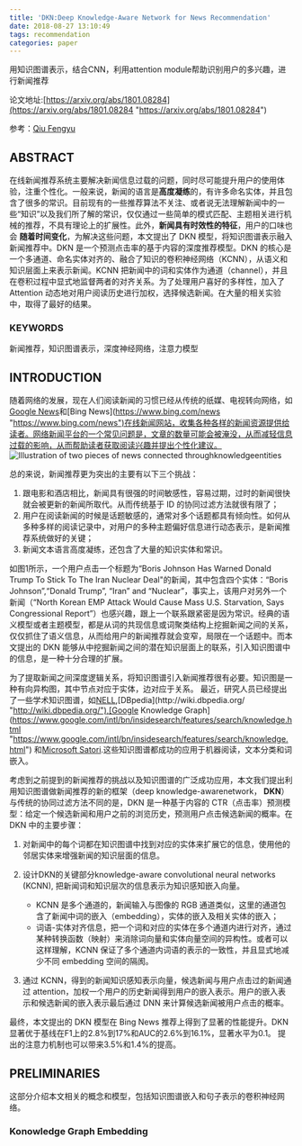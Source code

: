 ```yaml
---
title: 'DKN:Deep Knowledge-Aware Network for News Recommendation'
date: 2018-08-27 13:10:49
tags: recommendation
categories: paper
---
```

用知识图谱表示，结合CNN，利用attention module帮助识别用户的多兴趣，进行新闻推荐

论文地址:[https://arxiv.org/abs/1801.08284](https://arxiv.org/abs/1801.08284 "https://arxiv.org/abs/1801.08284")

参考：[Qiu Fengyu](https://qiufengyu.github.io/2018/04/17/reading14/ "https://qiufengyu.github.io/2018/04/17/reading14/")

<!-- more -->

## ABSTRACT

在线新闻推荐系统主要解决新闻信息过载的问题，同时尽可能提升用户的使用体验，注重个性化。一般来说，新闻的语言是**高度凝练**的，有许多命名实体，并且包含了很多的常识。目前现有的一些推荐算法不关注、或者说无法理解新闻中的一些“知识”以及我们所了解的常识，仅仅通过一些简单的模式匹配、主题相关进行机械的推荐，不具有理论上的扩展性。此外，**新闻具有时效性的特征**，用户的口味也会 **随着时间变化**，为解决这些问题，本文提出了 DKN 模型，将知识图谱表示融入新闻推荐中。DKN 是一个预测点击率的基于内容的深度推荐模型。DKN 的核心是一个多通道、命名实体对齐的、融合了知识的卷积神经网络（KCNN），从语义和知识层面上来表示新闻。KCNN 把新闻中的词和实体作为通道（channel），并且在卷积过程中显式地监督两者的对齐关系。为了处理用户喜好的多样性，加入了 Attention 动态地对用户阅读历史进行加权，选择候选新闻。在大量的相关实验中，取得了最好的结果。

### KEYWORDS
新闻推荐，知识图谱表示，深度神经网络，注意力模型

## INTRODUCTION

随着网络的发展，现在人们阅读新闻的习惯已经从传统的纸媒、电视转向网络，如[Google News](https://news.google.com "https://news.google.com")和[Bing News](https://www.bing.com/news "https://www.bing.com/news")在线新闻网站，收集各种各样的新闻资源提供给读者。网络新闻平台的一个常见问题是，文章的数量可能会被淹没，从而减轻信息过载的影响，从而帮助读者获取阅读兴趣并提出个性化建议。
![ Illustration of two pieces of news connected throughknowledgeentities](1.png)

总的来说，新闻推荐更为突出的主要有以下三个挑战：

1. 跟电影和酒店相比，新闻具有很强的时间敏感性，容易过期，过时的新闻很快就会被更新的新闻所取代。从而传统基于 ID 的协同过滤方法就很有限了；
2. 用户在阅读新闻的时候是话题敏感的，通常对多个话题都具有倾向性。如何从多种多样的阅读记录中，对用户的多种主题偏好信息进行动态表示，是新闻推荐系统做好的关键；
3. 新闻文本语言高度凝练，还包含了大量的知识实体和常识。

如图1所示，一个用户点击一个标题为“Boris Johnson Has Warned Donald Trump To Stick To The Iran Nuclear Deal"的新闻，其中包含四个实体：“Boris Johnson”,“Donald Trump”, “Iran” and “Nuclear”，事实上，该用户对另外一个新闻（“North Korean EMP Attack Would Cause Mass U.S. Starvation, Says Congressional Report”）也感兴趣，跟上一个联系跟紧密是因为常识。经典的语义模型或者主题模型，都是从词的共现信息或词聚类结构上挖掘新闻之间的关系，仅仅抓住了语义信息，从而给用户的新闻推荐就会变窄，局限在一个话题中。而本文提出的 DKN 能够从中挖掘新闻之间的潜在知识层面上的联系，引入知识图谱中的信息，是一种十分合理的扩展。

为了提取新闻之间深度逻辑关系，将知识图谱引入新闻推荐很有必要。知识图是一种有向异构图，其中节点对应于实体，边对应于关系。 最近，研究人员已经提出了一些学术知识图谱，如[NELL](http://rtw.ml.cmu.edu/rtw/ "http://rtw.ml.cmu.edu/rtw/"),[DBpedia](http://wiki.dbpedia.org/ "http://wiki.dbpedia.org/"),[Google Knowledge Graph](https://www.google.com/intl/bn/insidesearch/features/search/knowledge.html "https://www.google.com/intl/bn/insidesearch/features/search/knowledge.html") 和[Microsoft Satori](https://searchengineland.com/library/bing/bing-satori "https://searchengineland.com/library/bing/bing-satori").这些知识图谱都成功的应用于机器阅读，文本分类和词嵌入。

考虑到之前提到的新闻推荐的挑战以及知识图谱的广泛成功应用，本文我们提出利用知识图谱做新闻推荐的新的框架（deep knowledge-awarenetwork， **DKN**）与传统的协同过滤方法不同的是，DKN 是一种基于内容的 CTR（点击率）预测模型：给定一个候选新闻和用户之前的浏览历史，预测用户点击候选新闻的概率。在 DKN 中的主要步骤：

1. 对新闻中的每个词都在知识图谱中找到对应的实体来扩展它的信息，使用他的邻居实体来增强新闻的知识层面的信息。
2. 设计DKN的关键部分knowledge-aware convolutional neural networks (KCNN), 把新闻词和知识层次的信息表示为知识感知嵌入向量。

	- KCNN 是多个通道的，新闻输入与图像的 RGB 通道类似，这里的通道包含了新闻中词的嵌入（embedding），实体的嵌入及相关实体的嵌入；
	- 词语-实体对齐信息，把一个词和对应的实体在多个通道内进行对齐，通过某种转换函数（映射）来消除词向量和实体向量空间的异构性。或者可以这样理解，KCNN 保证了多个通道内词语的表示的一致性，并且显式地减少不同 embedding 空间的隔阂。

3. 通过 KCNN，得到的新闻知识感知表示向量，候选新闻与用户点击过的新闻通过 attention，加权一个用户的历史新闻得到用户的嵌入表示。用户的嵌入表示和候选新闻的嵌入表示最后通过 DNN 来计算候选新闻被用户点击的概率。

最终，本文提出的 DKN 模型在 Bing News 推荐上得到了显著的性能提升。DKN显著优于基线在F1上的2.8%到17%和AUC的2.6%到16.1%，显著水平为0.1。 提出的注意力机制也可以带来3.5%和1.4%的提高。

## PRELIMINARIES

这部分介绍本文相关的概念和模型，包括知识图谱嵌入和句子表示的卷积神经网络。

### Konowledge Graph Embedding